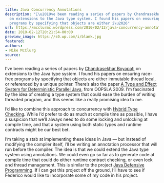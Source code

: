 ```yaml
---
title: Java Concurrency Annotations
description: "I\u2019ve been reading a series of papers by Chandrasekhar Boyapati
  on extensions to the Java type system. I found his papers on ensuring race-free
  programs by specifying that objects are either i\u2026"
url: https://mcclurmc.wordpress.com/2010/02/12/java-concurrency-annotations/
date: 2010-02-12T20:21:54-00:00
preview_image: https://s0.wp.com/i/blank.jpg
featured:
authors:
- Mike McClurg
source:
---
```


<p>I&rsquo;ve been reading a series of papers by <a href="http://www.citeulike.org/user/mcclurmc/author/Boyapati:C - [404 Not Found]">Chandrasekhar Boyapati</a> on extensions to the Java type system. I found his papers on ensuring race-free programs by specifying that objects are either immutable thread local, or referenced by a unique pointer. There&rsquo;s also the paper <a href="http://www.citeulike.org/user/mcclurmc/article/6658634 - [403 Forbidden]">A Type and Effect System for Deterministic Parallel Java</a>, from OOPSLA 2009. I&rsquo;m fascinated by the idea of creating a type system that could ease the burden of writing threaded program, and this seems like a really promising idea to me.</p>
<p>I&rsquo;d like to combine this approach to concurrency with <a href="http://www.citeulike.org/user/mcclurmc/article/6658568 - [403 Forbidden]">Hybrid Type Checking</a>. While I&rsquo;d prefer to do as much at compile time as possible, I have a suspicion that we&rsquo;ll always need to do some locking and unlocking at compile time, and that a system using both static types and runtime contracts might be our best bet.</p>
<p>I&rsquo;m taking a stab at implementing these ideas in Java &mdash; but instead of modifying the compiler itself, I&rsquo;ll be writing an annotation processor that will run before the compiler. The idea is that we could extend the Java type system using annotations. We could even go so far as to generate code at compile time that could do either runtime contract checking, or even lock and thread management. This is similar to the project <a href="http://sourceforge.net/projects/jdefprog/">Java Defensive Programming</a>. If I can get this project off the ground, I&rsquo;ll have to see if Federico would like to incorporate some of my code in his project.</p>

